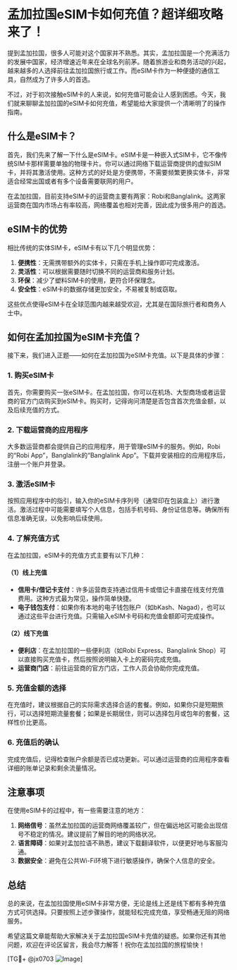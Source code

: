 # 孟加拉国eSIM卡如何充值？超详细攻略来了！

提到孟加拉国，很多人可能对这个国家并不熟悉。其实，孟加拉国是一个充满活力的发展中国家，经济增速近年来在全球名列前茅。随着旅游业和商务活动的兴起，越来越多的人选择前往孟加拉国旅行或工作。而eSIM卡作为一种便捷的通信工具，自然成为了许多人的首选。

不过，对于初次接触eSIM卡的人来说，如何充值可能会让人感到困惑。今天，我们就来聊聊孟加拉国的eSIM卡如何充值，希望能给大家提供一个清晰明了的操作指南。

## 什么是eSIM卡？

首先，我们先来了解一下什么是eSIM卡。eSIM卡是一种嵌入式SIM卡，它不像传统SIM卡那样需要单独的物理卡片。你可以通过网络下载运营商提供的虚拟SIM卡，并将其激活使用。这种方式的好处是方便携带，不需要频繁更换实体卡，非常适合经常出国或者有多个设备需要联网的用户。

在孟加拉国，目前支持eSIM卡的运营商主要有两家：Robi和Banglalink。这两家运营商在国内市场占有率较高，网络覆盖也相对完善，因此成为很多用户的首选。

## eSIM卡的优势

相比传统的实体SIM卡，eSIM卡有以下几个明显优势：

1. **便携性**：无需携带额外的实体卡，只需在手机上操作即可完成激活。
2. **灵活性**：可以根据需要随时切换不同的运营商和服务计划。
3. **环保**：减少了塑料SIM卡的使用，更符合环保理念。
4. **安全性**：eSIM卡的数据存储更加安全，不易被复制或窃取。

这些优点使得eSIM卡在全球范围内越来越受欢迎，尤其是在国际旅行者和商务人士中。

## 如何在孟加拉国为eSIM卡充值？

接下来，我们进入正题——如何在孟加拉国为eSIM卡充值。以下是具体的步骤：

### 1. 购买eSIM卡

首先，你需要购买一张eSIM卡。在孟加拉国，你可以在机场、大型商场或者运营商的官方门店购买到eSIM卡。购买时，记得询问清楚是否包含首次充值金额，以及后续充值的方式。

### 2. 下载运营商的应用程序

大多数运营商都会提供自己的应用程序，用于管理eSIM卡的服务。例如，Robi的“Robi App”，Banglalink的“Banglalink App”。下载并安装相应的应用程序后，注册一个账户并登录。

### 3. 激活eSIM卡

按照应用程序中的指引，输入你的eSIM卡序列号（通常印在包装盒上）进行激活。激活过程中可能需要填写个人信息，包括手机号码、身份证信息等。确保所有信息准确无误，以免影响后续使用。

### 4. 了解充值方式

在孟加拉国，eSIM卡的充值方式主要有以下几种：

#### （1）线上充值

- **信用卡/借记卡支付**：许多运营商支持通过信用卡或借记卡直接在线支付充值费用。这种方式最为常见，操作简单快捷。
- **电子钱包支付**：如果你有本地的电子钱包账户（如bKash、Nagad），也可以通过这些平台进行充值。只需输入eSIM卡号码和充值金额即可完成操作。

#### （2）线下充值

- **便利店**：在孟加拉国的一些便利店（如Robi Express、Banglalink Shop）可以直接购买充值卡，然后按照说明输入卡上的密码完成充值。
- **运营商门店**：前往运营商的官方门店，工作人员会协助你完成充值。

### 5. 充值金额的选择

在充值时，建议根据自己的实际需求选择合适的套餐。例如，如果你只是短期旅行，可以选择短期流量套餐；如果是长期居住，则可以选择包月或包年的套餐，这样性价比更高。

### 6. 充值后的确认

完成充值后，记得检查账户余额是否已成功更新。可以通过运营商的应用程序查看详细的账单记录和剩余流量情况。

## 注意事项

在使用eSIM卡的过程中，有一些需要注意的地方：

1. **网络信号**：虽然孟加拉国的运营商网络覆盖较广，但在偏远地区可能会出现信号不稳定的情况。建议提前了解目的地的网络状况。
2. **语言障碍**：如果对孟加拉语不熟悉，建议下载翻译软件，以便更好地与客服沟通。
3. **数据安全**：避免在公共Wi-Fi环境下进行敏感操作，确保个人信息的安全。

## 总结

总的来说，在孟加拉国使用eSIM卡非常方便，无论是线上还是线下都有多种充值方式可供选择。只要按照上述步骤操作，就能轻松完成充值，享受畅通无阻的网络服务。

希望这篇文章能帮助大家解决关于孟加拉国eSIM卡充值的疑惑。如果你还有其他问题，欢迎在评论区留言，我会尽力解答！祝你在孟加拉国的旅程愉快！

[TG💪+ @jx0703 ![Image](https://github.com/user-attachments/assets/dbca1d08-cadb-493c-b0ec-ad6f7a83f270)]
